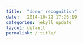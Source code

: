 ```yaml
---
title:  "donor recognition"
date:   2014-10-22 17:26:19
categories: jekyll update
layout: default
permalink: /:title/
---
```

